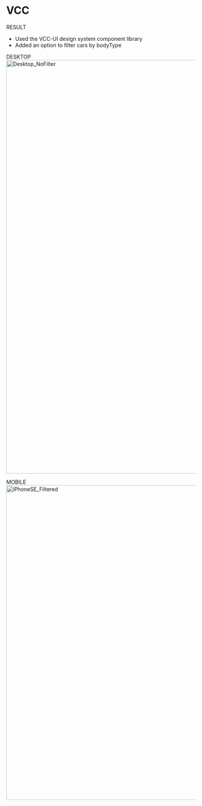 # VCC
RESULT

- Used the VCC-UI design system component library
- Added an option to filter cars by bodyType


DESKTOP
<img width="1101" alt="Desktop_NoFilter" src="https://user-images.githubusercontent.com/70318742/192528025-86fb00e3-91ee-45f3-a77a-828a8731d81c.png">

MOBILE
<img width="838" alt="iPhoneSE_Filtered" src="https://user-images.githubusercontent.com/70318742/192528110-43ddded1-f521-44ce-9e10-47fe2cd73121.png">
